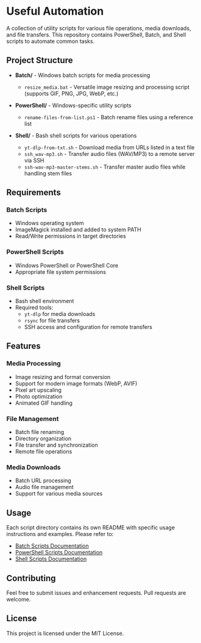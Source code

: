 # Useful Automation

A collection of utility scripts for various file operations, media downloads, and file transfers. This repository contains PowerShell, Batch, and Shell scripts to automate common tasks.

## Project Structure

- **Batch/** - Windows batch scripts for media processing
  - `resize_media.bat` - Versatile image resizing and processing script (supports GIF, PNG, JPG, WebP, etc.)

- **PowerShell/** - Windows-specific utility scripts
  - `rename-files-from-list.ps1` - Batch rename files using a reference list

- **Shell/** - Bash shell scripts for various operations
  - `yt-dlp-from-txt.sh` - Download media from URLs listed in a text file
  - `ssh_wav-mp3.sh` - Transfer audio files (WAV/MP3) to a remote server via SSH
  - `ssh-wav-mp3-master-stems.sh` - Transfer master audio files while handling stem files

## Requirements

### Batch Scripts
- Windows operating system
- ImageMagick installed and added to system PATH
- Read/Write permissions in target directories

### PowerShell Scripts
- Windows PowerShell or PowerShell Core
- Appropriate file system permissions

### Shell Scripts
- Bash shell environment
- Required tools:
  - `yt-dlp` for media downloads
  - `rsync` for file transfers
  - SSH access and configuration for remote transfers

## Features

### Media Processing
- Image resizing and format conversion
- Support for modern image formats (WebP, AVIF)
- Pixel art upscaling
- Photo optimization
- Animated GIF handling

### File Management
- Batch file renaming
- Directory organization
- File transfer and synchronization
- Remote file operations

### Media Downloads
- Batch URL processing
- Audio file management
- Support for various media sources

## Usage

Each script directory contains its own README with specific usage instructions and examples. Please refer to:
- [Batch Scripts Documentation](./Batch/README.md)
- [PowerShell Scripts Documentation](./PowerShell/README.md)
- [Shell Scripts Documentation](./Shell/README.md)

## Contributing

Feel free to submit issues and enhancement requests. Pull requests are welcome.

## License

This project is licensed under the MIT License.